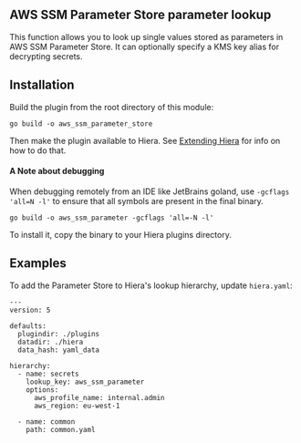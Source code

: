 ## AWS SSM Parameter Store parameter lookup

This function allows you to look up single values stored as parameters in AWS SSM Parameter Store. It can optionally specify a KMS key alias for decrypting secrets.

## Installation
Build the plugin from the root directory of this module:
```
go build -o aws_ssm_parameter_store
```
Then make the plugin available to Hiera. See
[Extending Hiera](https://github.com/lyraproj/hiera#Extending-Hiera) for info on how to do that.

#### A Note about debugging
When debugging remotely from an IDE like JetBrains goland, use `-gcflags 'all=N -l'` to ensure that all symbols are present in the
final binary.
```
go build -o aws_ssm_parameter -gcflags 'all=-N -l'
```

To install it, copy the binary to your Hiera plugins directory.

## Examples
To add the Parameter Store to Hiera's lookup hierarchy, update `hiera.yaml`:

```
---
version: 5

defaults:
  plugindir: ./plugins
  datadir: ./hiera
  data_hash: yaml_data

hierarchy:
  - name: secrets
    lookup_key: aws_ssm_parameter
    options:
      aws_profile_name: internal.admin
      aws_region: eu-west-1

  - name: common
    path: common.yaml
```


